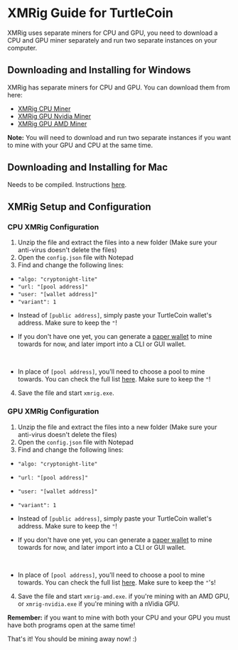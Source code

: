 # XMRig Guide for TurtleCoin

XMRig uses separate miners for CPU and GPU, you need to download a CPU and GPU miner separately and run two separate instances on your computer.

## Downloading and Installing for Windows

XMRig has separate miners for CPU and GPU. You can download them from here:

* [XMRig CPU Miner](https://github.com/xmrig/xmrig/releases)
* [XMRig GPU Nvidia Miner](https://github.com/xmrig/xmrig-nvidia/releases)
* [XMRig GPU AMD Miner](https://github.com/xmrig/xmrig-amd/releases)

**Note:** You will need to download and run two separate instances if you want to mine with your GPU and CPU at the same time.

## Downloading and Installing for Mac

Needs to be compiled. Instructions [here](https://github.com/xmrig/xmrig/wiki/OS-X-Build).

## XMRig Setup and Configuration

### CPU XMRig Configuration

1. Unzip the file and extract the files into a new folder (Make sure your anti-virus doesn't delete the files)
2. Open the `config.json` file with Notepad
3. Find and change the following lines:
* `"algo: "cryptonight-lite"`
* `"url: "[pool address]"`
* `"user: "[wallet address]"`
* `"variant": 1`





- Instead of `[public address]`, simply paste your TurtleCoin wallet's address. Make sure to keep the `"`!

- If you don't have one yet, you can generate a [paper wallet](../wallets/Making-a-paper-wallet) to mine towards for now, and later import into a CLI or GUI wallet.

  ​

- In place of `[pool address]`, you'll need to choose a pool to mine towards. You can check the full list [here](Pools). Make sure to keep the `"`!

4. Save the file and start `xmrig.exe`.

### GPU XMRig Configuration

1. Unzip the file and extract the files into a new folder (Make sure your anti-virus doesn't delete the files)
2. Open the `config.json` file with Notepad
3. Find and change the following lines:
- `"algo: "cryptonight-lite"`
- `"url: "[pool address]"`
- `"user: "[wallet address]"`
- `"variant": 1`



- Instead of `[public address]`, simply paste your TurtleCoin wallet's address. Make sure to keep the `"`!

- If you don't have one yet, you can generate a [paper wallet](../Making-a-paper-wallet) to mine towards for now, and later import into a CLI or GUI wallet.

  ​

- In place of `[pool address]`, you'll need to choose a pool to mine towards. You can check the full list [here](Pools). Make sure to keep the `"`'s!

4. Save the file and start `xmrig-amd.exe`. if you're mining with an AMD GPU, or `xmrig-nvidia.exe` if you're mining with a nVidia GPU.



**Remember:** if you want to mine with both your CPU and your GPU you must have both programs open at the same time!



That's it! You should be mining away now! :)

